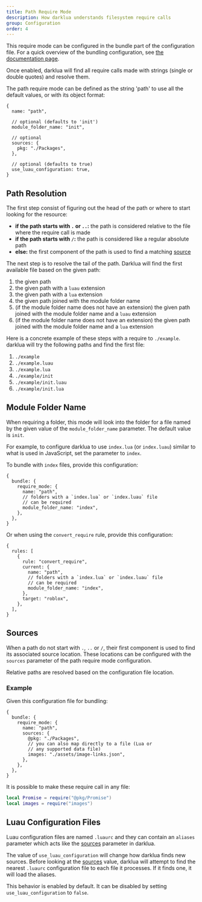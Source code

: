 ```yaml
---
title: Path Require Mode
description: How darklua understands filesystem require calls
group: Configuration
order: 4
---
```


This require mode can be configured in the bundle part of the configuration file. For a quick overview of the bundling configuration, see [the documentation page](../bundle/).

Once enabled, darklua will find all require calls made with strings (single or double quotes) and resolve them.

The path require mode can be defined as the string 'path' to use all the default values, or with its object format:

```json5
{
  name: "path",

  // optional (defaults to 'init')
  module_folder_name: "init",

  // optional
  sources: {
    pkg: "./Packages",
  },

  // optional (defaults to true)
  use_luau_configuration: true,
}
```

## Path Resolution

The first step consist of figuring out the head of the path or where to start looking for the resource:

- **if the path starts with `.` or `..`:** the path is considered relative to the file where the require call is made
- **if the path starts with `/`:** the path is considered like a regular absolute path
- **else:** the first component of the path is used to find a matching [source](#sources)

The next step is to resolve the tail of the path. Darklua will find the first available file based on the given path:

  1. the given path
  1. the given path with a `luau` extension
  1. the given path with a `lua` extension
  1. the given path joined with the module folder name
  1. (if the module folder name does not have an extension) the given path joined with the module folder name and a `luau` extension
  1. (if the module folder name does not have an extension) the given path joined with the module folder name and a `lua` extension

Here is a concrete example of these steps with a require to `./example`. darklua will try the following paths and find the first file:

1. `./example`
1. `./example.luau`
1. `./example.lua`
1. `./example/init`
1. `./example/init.luau`
1. `./example/init.lua`

## Module Folder Name

When requiring a folder, this mode will look into the folder for a file named by the given value of the `module_folder_name` parameter. The default value is `init`.

For example, to configure darklua to use `index.lua` (or `index.luau`) similar to what is used in JavaScript, set the parameter to `index`.

To bundle with `index` files, provide this configuration:

```json5
{
  bundle: {
    require_mode: {
      name: "path",
      // folders with a `index.lua` or `index.luau` file
      // can be required
      module_folder_name: "index",
    },
  },
}
```

Or when using the `convert_require` rule, provide this configuration:

```json5
{
  rules: [
    {
      rule: "convert_require",
      current: {
        name: "path",
        // folders with a `index.lua` or `index.luau` file
        // can be required
        module_folder_name: "index",
      },
      target: "roblox",
    },
  ],
}
```

## Sources

When a path do not start with `.`, `..` or `/`, their first component is used to find its associated source location. These locations can be configured with the `sources` parameter of the path require mode configuration.

Relative paths are resolved based on the configuration file location.

### Example

Given this configuration file for bundling:

```json5
{
  bundle: {
    require_mode: {
      name: "path",
      sources: {
        @pkg: "./Packages",
        // you can also map directly to a file (Lua or
        // any supported data file)
        images: "./assets/image-links.json",
      },
    },
  },
}
```

It is possible to make these require call in any file:

```lua
local Promise = require("@pkg/Promise")
local images = require("images")
```

## Luau Configuration Files

Luau configuration files are named `.luaurc` and they can contain an `aliases` parameter which acts like the [sources](#sources) parameter in darklua.

The value of `use_luau_configuration` will change how darklua finds new sources. Before looking at the [sources](#sources) value, darklua will attempt to find the nearest `.luaurc` configuration file to each file it processes. If it finds one, it will load the aliases.

This behavior is enabled by default. It can be disabled by setting `use_luau_configuration` to `false`.
